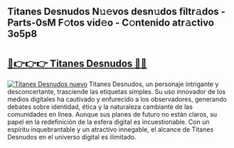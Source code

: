 ## Titanes Desnudos N𝚞𝚎vos desn𝚞dos filtr𝚊dos - Parts-0sM F𝚘tos vid𝚎o - C𝚘ntenido atr𝚊ctivo 3o5p8

# <h2><a href="http://mbap3z.tromn.icu/?c=Titanes+Desnudos">🔗👉👉👉 Titanes Desnudos 🔗🔗</a></h2>

[![Titanes Desnudos nuevo](https://i.imgur.com/pEAQMta.gif)](http://mbap3z.tromn.icu/?c=Titanes+Desnudos)
Titanes Desnudos, un personaje intrigante y desconcertante, trasciende las etiquetas simples. Su uso innovador de los medios digitales ha cautivado y enfurecido a los observadores, generando debates sobre identidad, ética y la naturaleza cambiante de las comunidades en línea. Aunque sus planes de futuro no están claros, su papel en la redefinición de la esfera digital es incuestionable. Con un espíritu inquebrantable y un atractivo innegable, el alcance de Titanes Desnudos en el universo digital es ilimitado.
